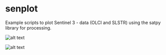 # senplot
Example scripts to plot Sentinel 3 - data (OLCI and SLSTR) using the satpy library for processing.

![alt text](https://github.com/JohannesSMHI/senplot/tree/main/senplot/etc/chl_nn_test_plot.png)

![alt text](https://github.com/JohannesSMHI/senplot/tree/main/senplot/etc/sst_test_plot.png)